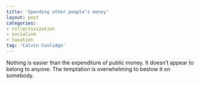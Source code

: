 ```yaml
---
title: 'Spending other people’s money'
layout: post
categories:
- collectivization
- socialism
- taxation
tag: 'Calvin Coolidge'
---
```


Nothing is easier than the expenditure of public money. It doesn’t appear to belong to anyone. The temptation is overwhelming to bestow it on somebody.